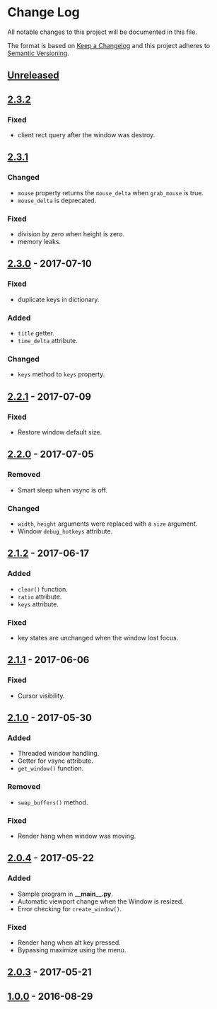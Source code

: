 # Change Log

All notable changes to this project will be documented in this file.

The format is based on [Keep a Changelog](http://keepachangelog.com/)
and this project adheres to [Semantic Versioning](http://semver.org/).

## [Unreleased]

## [2.3.2]

### Fixed

- client rect query after the window was destroy.

## [2.3.1]

### Changed

- `mouse` property returns the `mouse_delta` when `grab_mouse` is true.
- `mouse_delta` is deprecated.

### Fixed

- division by zero when height is zero.
- memory leaks.

## [2.3.0] - 2017-07-10

### Fixed

- duplicate keys in dictionary.

### Added

- `title` getter.
- `time_delta` attribute.

### Changed

- `keys` method to `keys` property.

## [2.2.1] - 2017-07-09

### Fixed

- Restore window default size.

## [2.2.0] - 2017-07-05

### Removed

- Smart sleep when vsync is off.

### Changed

- `width`, `height` arguments were replaced with a `size` argument.
- Window `debug_hotkeys` attribute.

## [2.1.2] - 2017-06-17

### Added

- `clear()` function.
- `ratio` attribute.
- `keys` attribute.

### Fixed

- key states are unchanged when the window lost focus.

## [2.1.1] - 2017-06-06

### Fixed

- Cursor visibility.

## [2.1.0] - 2017-05-30

### Added

- Threaded window handling.
- Getter for vsync attribute.
- `get_window()` function.

### Removed

- `swap_buffers()` method.

### Fixed

- Render hang when window was moving.

## [2.0.4] - 2017-05-22

### Added

- Sample program in **\_\_main\_\_.py**.
- Automatic viewport change when the Window is resized.
- Error checking for `create_window()`.

### Fixed

- Render hang when alt key pressed.
- Bypassing maximize using the menu.

## [2.0.3] - 2017-05-21

## [1.0.0] - 2016-08-29

[Unreleased]: https://github.com/cprogrammer1994/GLWindow/compare/2.3.2...master
[2.3.2]: https://github.com/cprogrammer1994/GLWindow/compare/2.3.1...2.3.2
[2.3.1]: https://github.com/cprogrammer1994/GLWindow/compare/2.3.0...2.3.1
[2.3.0]: https://github.com/cprogrammer1994/GLWindow/compare/2.2.1...2.3.0
[2.2.1]: https://github.com/cprogrammer1994/GLWindow/compare/2.2.0...2.2.1
[2.2.0]: https://github.com/cprogrammer1994/GLWindow/compare/2.1.2...2.2.0
[2.1.2]: https://github.com/cprogrammer1994/GLWindow/compare/2.1.1...2.1.2
[2.1.1]: https://github.com/cprogrammer1994/GLWindow/compare/2.1.0...2.1.1
[2.1.0]: https://github.com/cprogrammer1994/GLWindow/compare/2.0.4...2.1.0
[2.0.4]: https://github.com/cprogrammer1994/GLWindow/compare/2.0.3...2.0.4
[2.0.3]: https://github.com/cprogrammer1994/GLWindow/tree/2.0.3
[1.0.0]: https://github.com/cprogrammer1994/GLWindow/tree/1.0.0
